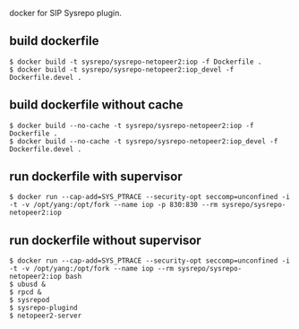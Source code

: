 docker for SIP Sysrepo plugin.

## build dockerfile

```
$ docker build -t sysrepo/sysrepo-netopeer2:iop -f Dockerfile .
$ docker build -t sysrepo/sysrepo-netopeer2:iop_devel -f Dockerfile.devel .
```

## build dockerfile without cache

```
$ docker build --no-cache -t sysrepo/sysrepo-netopeer2:iop -f Dockerfile .
$ docker build --no-cache -t sysrepo/sysrepo-netopeer2:iop_devel -f Dockerfile.devel .
```

## run dockerfile with supervisor

```
$ docker run --cap-add=SYS_PTRACE --security-opt seccomp=unconfined -i -t -v /opt/yang:/opt/fork --name iop -p 830:830 --rm sysrepo/sysrepo-netopeer2:iop
```

## run dockerfile without supervisor

```
$ docker run --cap-add=SYS_PTRACE --security-opt seccomp=unconfined -i -t -v /opt/yang:/opt/fork --name iop --rm sysrepo/sysrepo-netopeer2:iop bash
$ ubusd &
$ rpcd &
$ sysrepod
$ sysrepo-plugind
$ netopeer2-server
```
